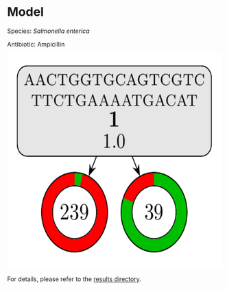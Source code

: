 
# Model

Species: *Salmonella enterica*

Antibiotic: Ampicillin

<img src="./model.png" width=500 height=500 />

For details, please refer to the [results directory](../../../../../results/cart_b/salmonella%20enterica/ampicillin/repeat_6/).

